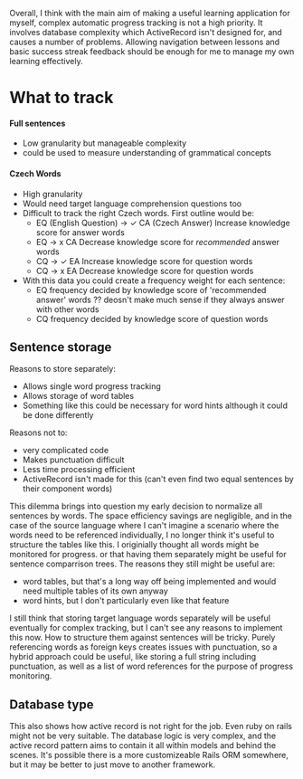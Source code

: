 Overall, I think with the main aim of making a useful learning application for myself, complex automatic progress tracking is not a high priority.
It involves database complexity which ActiveRecord isn't designed for, and causes a number of problems. Allowing navigation between lessons
and basic success streak feedback should be enough for me to manage my own learning effectively.

# What to track


#### Full sentences
  * Low granularity but manageable complexity
  * could be used to measure understanding of grammatical concepts
    
#### Czech Words
  * High granularity
  * Would need target language comprehension questions too 
  * Difficult to track the right Czech words. First outline would be:
    * EQ (English Question) -> ✓ CA (Czech Answer) Increase knowledge score for answer words
    * EQ -> x CA Decrease knowledge score for *recommended* answer words
    * CQ -> ✓ EA Increase knowledge score for question words
    * CQ -> x EA Decrease knowledge score for question words
  * With this data you could create a frequency weight for each sentence:
    * EQ frequency decided by knowledge score of 'recommended answer' words ?? deosn't make much sense if they always answer with other words
    * CQ frequency decided by knowledge score of question words
    
## Sentence storage
Reasons to store separately:

  * Allows single word progress tracking
  * Allows storage of word tables
  * Something like this could be necessary for word hints although it could be done differently
  
Reasons not to:

  * very complicated code
  * Makes punctuation difficult
  * Less time processing efficient
  * ActiveRecord isn't made for this (can't even find two equal sentences by their component words)

This dilemma brings into question my early decision to normalize all sentences by words. The space efficiency savings are negligible, 
and in the case of the source language where I can't imagine a scenario where the words need to be referenced individually, I no longer think
it's useful to structure the tables like this. I originially thought all words might be monitored for progress. or that having them separately
might be useful for sentence comparrison trees. The reasons they still might be useful are: 
  * word tables, but that's a long way off being implemented and would need multiple tables of its own anyway
  * word hints, but I don't particularly even like that feature

I still think that storing target language words separately will be useful eventually for complex tracking, but I can't see any reasons to 
implement this now. How to structure them against sentences will be tricky. Purely referencing words as foreign keys creates issues with
punctuation, so a hybrid approach could be useful, like storing a full string including punctuation, as well as a list of word references for the
purpose of progress monitoring.


## Database type

This also shows how active record is not right for the job. Even ruby on rails might not be very suitable. The database logic is very complex, and
the active record pattern aims to contain it all within models and behind the scenes. It's possible there is a more customizeable Rails ORM somewhere, but
it may be better to just move to another framework. 